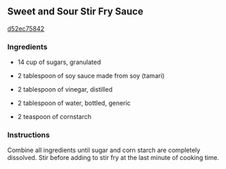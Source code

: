 ## Sweet and Sour Stir Fry Sauce

[d52ec75842](http://www.food.com/recipe/sweet-and-sour-stir-fry-sauce-500983)

### Ingredients

 - 14 cup of sugars, granulated

 - 2 tablespoon of soy sauce made from soy (tamari)

 - 2 tablespoon of vinegar, distilled

 - 2 tablespoon of water, bottled, generic

 - 2 teaspoon of cornstarch

### Instructions

Combine all ingredients until sugar and corn starch are completely dissolved. Stir before adding to stir fry at the last minute of cooking time.